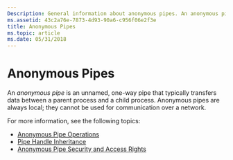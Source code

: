 ```yaml
---
Description: General information about anonymous pipes. An anonymous pipe is an unnamed, one-way pipe that typically transfers data between a parent process and a child process.
ms.assetid: 43c2a76e-7873-4d93-90a6-c956f06e2f3e
title: Anonymous Pipes
ms.topic: article
ms.date: 05/31/2018
---
```


# Anonymous Pipes

An *anonymous pipe* is an unnamed, one-way pipe that typically transfers data between a parent process and a child process. Anonymous pipes are always local; they cannot be used for communication over a network.

For more information, see the following topics:

-   [Anonymous Pipe Operations](anonymous-pipe-operations.md)
-   [Pipe Handle Inheritance](pipe-handle-inheritance.md)
-   [Anonymous Pipe Security and Access Rights](anonymous-pipe-security-and-access-rights.md)

 

 



